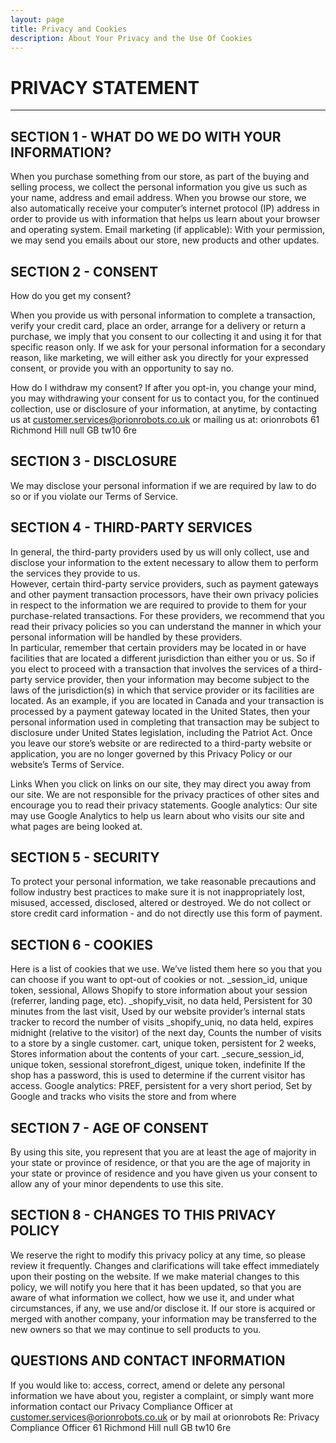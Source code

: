 ```yaml
---
layout: page
title: Privacy and Cookies
description: About Your Privacy and the Use Of Cookies
---
```

<h1>PRIVACY STATEMENT</h1>

----

<h2>SECTION 1 - WHAT DO WE DO WITH YOUR INFORMATION?</h2>

When you purchase something from our store, as part of the buying and selling process, we collect the personal information you give us such as your name, address and email address. 
When you browse our store, we also automatically receive your computer’s internet protocol (IP) address in order to provide us with information that helps us learn about your browser and operating system.
Email marketing (if applicable): With your permission, we may send you emails about our store, new products and other updates. 

<h2>SECTION 2 - CONSENT</h2>

How do you get my consent?

When you provide us with personal information to complete a transaction, verify your credit card, place an order, arrange for a delivery or return a purchase, we imply that you consent to our collecting it and using it for that specific reason only.
If we ask for your personal information for a secondary reason, like marketing, we will either ask you directly for your expressed consent, or provide you with an opportunity to say no. 

How do I withdraw my consent?
If after you opt-in, you change your mind, you may withdrawing your consent for us to contact you, for the continued collection, use or disclosure of your information, at anytime, by contacting us at customer.services@orionrobots.co.uk or mailing us at:
orionrobots
61 Richmond Hill null GB tw10 6re

<h2>SECTION 3 - DISCLOSURE</h2>

We may disclose your personal information if we are required by law to do so or if you violate our Terms of Service. 

<h2>SECTION 4 - THIRD-PARTY SERVICES</h2>

In general, the third-party providers used by us will only collect, use and disclose your information to the extent necessary to allow them to perform the services they provide to us.  
However, certain third-party service providers, such as payment gateways and other payment transaction processors, have their own privacy policies in respect to the information we are required to provide to them for your purchase-related transactions.
For these providers, we recommend that you read their privacy policies so you can understand the manner in which your personal information will be handled by these providers.  
In particular, remember that certain providers may be located in or have facilities that are located a different jurisdiction than either you or us. So if you elect to proceed with a transaction that involves the services of a third-party service provider, then your information may become subject to the laws of the jurisdiction(s) in which that service provider or its facilities are located.
As an example, if you are located in Canada and your transaction is processed by a payment gateway located in the United States, then your personal information used in completing that transaction may be subject to disclosure under United States legislation, including the Patriot Act.
Once you leave our store’s website or are redirected to a third-party website or application, you are no longer governed by this Privacy Policy or our website’s Terms of Service. 

Links
When you click on links on our site, they may direct you away from our site. We are not responsible for the privacy practices of other sites and encourage you to read their privacy statements.
 Google analytics: 
Our site may use Google Analytics to help us learn about who visits our site and what pages are being looked at. 

<h2>SECTION 5 - SECURITY</h2>

To protect your personal information, we take reasonable precautions and follow industry best practices to make sure it is not inappropriately lost, misused, accessed, disclosed, altered or destroyed.
We do not collect or store credit card information - and do not directly use this form of payment. 

<h2>SECTION 6 - COOKIES</h2>

 Here is a list of cookies that we use. We’ve listed them here so you that you can choose if you want to opt-out of cookies or not.
 _session_id, unique token, sessional, Allows Shopify to store information about your session (referrer, landing page, etc).
 _shopify_visit, no data held, Persistent for 30 minutes from the last visit, Used by our website provider’s internal stats tracker to record the number of visits
 _shopify_uniq, no data held, expires midnight (relative to the visitor) of the next day, Counts the number of visits to a store by a single customer.
cart, unique token, persistent for 2 weeks, Stores information about the contents of your cart.
 _secure_session_id, unique token, sessional
 storefront_digest, unique token, indefinite If the shop has a password, this is used to determine if the current visitor has access.
 Google analytics: 
PREF, persistent for a very short period, Set by Google and tracks who visits the store and from where

<h2>SECTION 7 - AGE OF CONSENT</h2>

By using this site, you represent that you are at least the age of majority in your state or province of residence, or that you are the age of majority in your state or province of residence and you have given us your consent to allow any of your minor dependents to use this site.

<h2>SECTION 8 - CHANGES TO THIS PRIVACY POLICY</h2>

We reserve the right to modify this privacy policy at any time, so please review it frequently. Changes and clarifications will take effect immediately upon their posting on the website. If we make material changes to this policy, we will notify you here that it has been updated, so that you are aware of what information we collect, how we use it, and under what circumstances, if any, we use and/or disclose it.
If our store is acquired or merged with another company, your information may be transferred to the new owners so that we may continue to sell products to you.

<h2>QUESTIONS AND CONTACT INFORMATION</h2>

If you would like to: access, correct, amend or delete any personal information we have about you, register a complaint, or simply want more information contact our Privacy Compliance Officer at customer.services@orionrobots.co.uk or by mail at 
orionrobots
Re: Privacy Compliance Officer
61 Richmond Hill null GB tw10 6re
